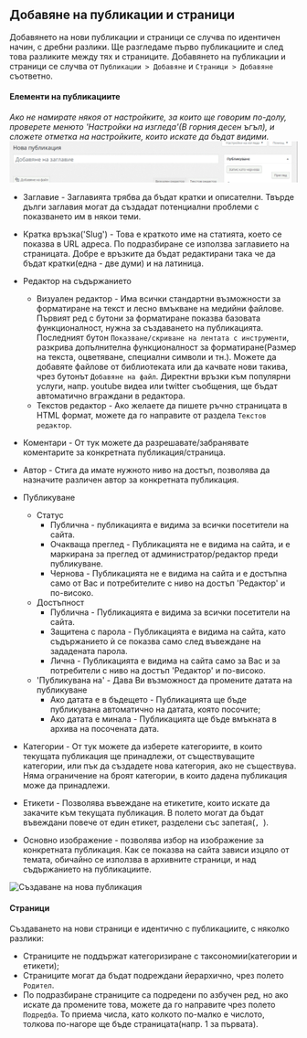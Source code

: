 ## Добавяне на публикации и страници

Добавянето на нови публикации и страници се случва по идентичен начин, с дребни разлики. Ще разгледаме първо публикациите и след това разликите между тях и страниците. Добавянето на публикации и страници се случва от `Публикации > Добавяне` и `Страници > Добавяне` съответно.

<a name="#posts"></a>
#### Елементи на публикациите
  *Ако не намирате някоя от настройките, за които ще говорим по-долу, проверете менюто 'Настройки на изгледа'(В горния десен ъгъл), и сложете отметка на настройките, които искате да бъдат видими.*
  ![Настройки на изгледа](assets/screen-options.gif)

  - Заглавие - Заглавията трябва да бъдат кратки и описателни. Твърде дълги заглавия могат да създадат потенциални проблеми с показването им в някои теми.

  - Кратка връзка('Slug') - Това е краткото име на статията, което се показва в URL адреса. По подразбиране се използва заглавието на страницата. Добре е връзките да бъдат редактирани така че да бъдат кратки(една - две думи) и на латиница.

  - Редактор на съдържанието
    - Визуален редактор - Има всички стандартни възможности за форматиране на текст и лесно вмъкване на медийни файлове. Първият ред с бутони за форматиране показва базовата функционалност, нужна за създаването на публикацията. Последният бутон `Показване/скриване на лентата с инструменти`, разкрива допълнителна функционалност за форматиране(Размер на текста, оцветяване, специални символи и тн.). Можете да добавяте файлове от библиотеката или да качвате нови такива, чрез бутонът `Добавяне на файл`. Директни връзки към популярни услуги, напр. youtube видеа или twitter съобщения, ще бъдат автоматично вграждани в редактора.
    - Текстов редактор - Ако желаете да пишете ръчно страницата в HTML формат, можете да го направите от раздела `Текстов редактор`.

  - Коментари - От тук можете да разрешавате/забранявате коментарите за конкретната публикация/страница.

  - Автор - Стига да имате нужното ниво на достъп, позволява да назначите различен автор за конкретната публикация.

  - Публикуване
    - Статус
      - Публична - публикацията е видима за всички посетители на сайта.
      - Очакваща преглед - Публикацията не е видима на сайта, и е маркирана за преглед от администратор/редактор преди публикуване.
      - Чернова - Публикацията не е видима на сайта и е достъпна само от Вас и потребителите с ниво на достъп 'Редактор' и по-високо.
    - Достъпност
      - Публична - Публикацията е видима за всички посетители на сайта.
      - Защитена с парола - Публикацията е видима на сайта, като съдържанието ѝ се показва само след въвеждане на зададената парола.
      - Лична - Публикацията е видима на сайта само за Вас и за потребители с ниво на достъп 'Редактор' и по-високо.
    - 'Публикувана на' - Дава Ви възможност да промените датата на публикуване
      - Ако датата е в бъдещето - Публикацията ще бъде публикувана автоматично на датата, която посочите;
      - Ако датата е минала - Публикацията ще бъде вмъкната в архива на посочената дата.

  - Категории - От тук можете да изберете категориите, в които текущата публикация ще принадлежи, от съществуващите категории, или пък да създадете нова категория, ако не съществува. Няма ограничение на броят категории, в които дадена публикация може да принадлежи.

  - Етикети - Позволява въвеждане на етикетите, които искате да закачите към текущата публикация. В полето могат да бъдат въвеждани повече от един етикет, разделени със запетая(`, `).

  - Основно изображение - позволява избор на изображение за конкретната публикация. Как се показва на сайта зависи изцяло от темата, обичайно се използва в архивните страници, и над съдържанието на публикациите.

  ![Създаване на нова публикация](assets/new-post.gif)

#### Страници

  Създаването на нови страници е идентично с публикациите, с няколко разлики:

  - Страниците не поддържат категоризиране с таксономии(категории и етикети);
  - Страниците могат да бъдат подреждани йерархично, чрез полето `Родител`.
  - По подразбиране страниците са подредени по азбучен ред, но ако искате да промените това, можете да го направите чрез полето `Подредба`. То приема числа, като колкото по-малко е числото, толкова по-нагоре ще бъде страницата(напр. 1 за първата).

